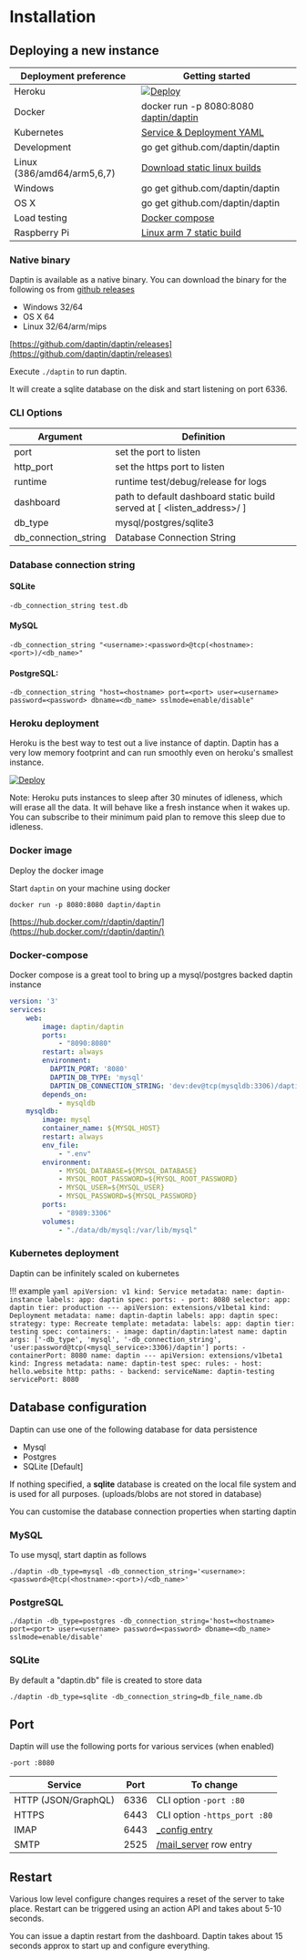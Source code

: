 # Installation

## Deploying a new instance

| Deployment preference      | Getting started                                                                                                               |
| -------------------------- | ----------------------------------------------------------------------------------------------------------------------------- |
| Heroku                     | [![Deploy](https://www.herokucdn.com/deploy/button.svg)](https://heroku.com/deploy?template=https://github.com/daptin/daptin) |
| Docker                     | docker run -p 8080:8080 [daptin/daptin](https://hub.docker.com/r/daptin/daptin)                                               |
| Kubernetes                 | [Service & Deployment YAML](#kubernetes)                                                                                      |
| Development                | go get github.com/daptin/daptin                                                                                               |
| Linux (386/amd64/arm5,6,7) | [Download static linux builds](https://github.com/daptin/daptin/releases)                                                     |
| Windows                    | go get github.com/daptin/daptin                                                                                               |
| OS X                       | go get github.com/daptin/daptin                                                                                               |
| Load testing               | [Docker compose](#docker-compose)                                                                                             |
| Raspberry Pi               | [Linux arm 7 static build](https://github.com/daptin/daptin/releases)                                                         |



### Native binary

Daptin is available as a native binary. You can download the binary for the following os from [github releases](https://github.com/daptin/daptin/releases)

- Windows 32/64
- OS X  64
- Linux  32/64/arm/mips

[https://github.com/daptin/daptin/releases](https://github.com/daptin/daptin/releases)

Execute ```./daptin``` to run daptin.

It will create a sqlite database on the disk and start listening on port 6336.

### CLI Options

Argument | Definition
--- | ---
port | set the port to listen
http_port | set the https port to listen
runtime | runtime test/debug/release for logs
dashboard | path to default dashboard static build served at [ <listen_address>/ ]
db_type | mysql/postgres/sqlite3
db_connection_string |   Database Connection String


### Database connection string

#### SQLite

```-db_connection_string test.db```

#### MySQL

```-db_connection_string "<username>:<password>@tcp(<hostname>:<port>)/<db_name>"```

#### PostgreSQL:

```-db_connection_string "host=<hostname> port=<port> user=<username> password=<password> dbname=<db_name> sslmode=enable/disable"```

### Heroku deployment

Heroku is the best way to test out a live instance of daptin. Daptin has a very low memory footprint and can run smoothly even on heroku's smallest instance.

[![Deploy](https://www.herokucdn.com/deploy/button.svg)](https://heroku.com/deploy?template=https://github.com/daptin/daptin)

Note: Heroku puts instances to sleep after 30 minutes of idleness, which will erase all the data. It will behave like a fresh instance when it wakes up. You can subscribe to their minimum paid plan to remove this sleep due to idleness.

### Docker image

Deploy the docker image

Start ```daptin``` on your machine using docker

```docker run -p 8080:8080 daptin/daptin```



[https://hub.docker.com/r/daptin/daptin/](https://hub.docker.com/r/daptin/daptin/)


### Docker-compose

Docker compose is a great tool to bring up a mysql/postgres backed daptin instance


```yaml
version: '3'
services:
    web:
        image: daptin/daptin
        ports:
            - "8090:8080"
        restart: always
        environment:
          DAPTIN_PORT: '8080'
          DAPTIN_DB_TYPE: 'mysql'
          DAPTIN_DB_CONNECTION_STRING: 'dev:dev@tcp(mysqldb:3306)/daptin'
        depends_on:
            - mysqldb
    mysqldb:
        image: mysql
        container_name: ${MYSQL_HOST}
        restart: always
        env_file:
            - ".env"
        environment:
            - MYSQL_DATABASE=${MYSQL_DATABASE}
            - MYSQL_ROOT_PASSWORD=${MYSQL_ROOT_PASSWORD}
            - MYSQL_USER=${MYSQL_USER}
            - MYSQL_PASSWORD=${MYSQL_PASSWORD}
        ports:
            - "8989:3306"
        volumes:
            - "./data/db/mysql:/var/lib/mysql"
```


### Kubernetes deployment

Daptin can be infinitely scaled on kubernetes

!!! example
    ```yaml
    apiVersion: v1
    kind: Service
    metadata:
      name: daptin-instance
      labels:
        app: daptin
    spec:
      ports:
        - port: 8080
      selector:
        app: daptin
        tier: production
    ---
    apiVersion: extensions/v1beta1
    kind: Deployment
    metadata:
      name: daptin-daptin
      labels:
        app: daptin
    spec:
      strategy:
        type: Recreate
      template:
        metadata:
          labels:
            app: daptin
            tier: testing
        spec:
          containers:
          - image: daptin/daptin:latest
            name: daptin
            args: ['-db_type', 'mysql', '-db_connection_string', 'user:password@tcp(<mysql_service>:3306)/daptin']
            ports:
            - containerPort: 8080
              name: daptin
    ---
    apiVersion: extensions/v1beta1
    kind: Ingress
    metadata:
      name: daptin-test
    spec:
      rules:
      - host: hello.website
        http:
          paths:
          - backend:
              serviceName: daptin-testing
              servicePort: 8080
    ```


## Database configuration

Daptin can use one of the following database for data persistence

- Mysql
- Postgres
- SQLite [Default]

If nothing specified, a **sqlite** database is created on the local file system and is used for all purposes. (uploads/blobs are not stored in database)

You can customise the database connection properties when starting daptin

### MySQL

To use mysql, start daptin as follows

```./daptin -db_type=mysql -db_connection_string='<username>:<password>@tcp(<hostname>:<port>)/<db_name>'```

### PostgreSQL

```./daptin -db_type=postgres -db_connection_string='host=<hostname> port=<port> user=<username> password=<password> dbname=<db_name> sslmode=enable/disable'```

### SQLite

By default a "daptin.db" file is created to store data

```./daptin -db_type=sqlite -db_connection_string=db_file_name.db```


## Port

Daptin will use the following ports for various services (when enabled)

```-port :8080```

| Service             | Port               | To change                                        |
| ------------------- | ------------------ | ------------------------------------------------ |
| HTTP (JSON/GraphQL) | 6336               | CLI option ```-port :80```                       |
| HTTPS               | 6443               | CLI option ```-https_port :80```                 |
| IMAP                | 6443               | [_config entry](/setting-up/enabling-features) |
| SMTP                | 2525               | [/mail_server](/features/enable-smtp-imap) row entry                       |



## Restart

Various low level configure changes requires a reset of the server to take place. Restart can be triggered using an action API and takes about 5-10 seconds.

You can issue a daptin restart from the dashboard. Daptin takes about 15 seconds approx to start up and configure everything.
